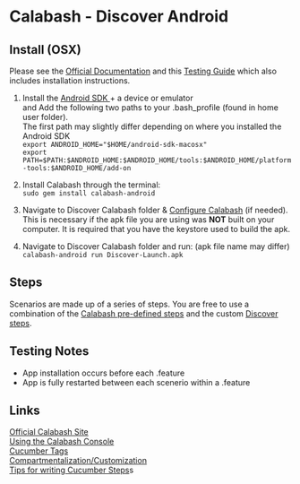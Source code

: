 Calabash - Discover Android
===========================

Install (OSX)
-------------

Please see the [Official Documentation](https://github.com/calabash/calabash-android/blob/master/documentation/installation.md) and this [Testing Guide](https://github.com/akvo/akvo-flow/wiki/Calabash-testing) which also includes installation instructions.  

1. Install the [Android SDK ](http://developer.android.com/sdk/index.html)+ a device or emulator    
and Add the following two paths to your .bash_profile (found in home user folder).  
The first path may slightly differ depending on where you installed the Android SDK     
`export ANDROID_HOME="$HOME/android-sdk-macosx"`  
`export PATH=$PATH:$ANDROID_HOME:$ANDROID_HOME/tools:$ANDROID_HOME/platform-tools:$ANDROID_HOME/add-on`


2. Install Calabash through the terminal:  
`sudo gem install calabash-android`

3. Navigate to Discover Calabash folder & [Configure Calabash](https://github.com/akvo/akvo-flow/wiki/Calabash-testing#configuration) (if needed).  This is necessary if the apk file you are using was **NOT** built on your computer.  It is required that you have the keystore used to build the apk.  

4. Navigate to Discover Calabash folder and run: (apk file name may differ)  
`calabash-android run Discover-Launch.apk`

Steps
-----
Scenarios are made up of a series of steps.  You are free to use a combination of the [Calabash pre-defined steps](https://github.com/calabash/calabash-android/blob/master/ruby-gem/lib/calabash-android/canned_steps.md) and the custom [Discover steps](features/step_definitions/steps.md).

Testing Notes
-------------

* App installation occurs before each .feature
* App is fully restarted between each scenerio within a .feature

Links
-----

[Official Calabash Site](http://calaba.sh)  
[Using the Calabash Console](https://github.com/calabash/calabash-android/blob/master/documentation/ruby_api.md)  
[Cucumber Tags](https://github.com/cucumber/cucumber/wiki/Tags)  
[Compartmentalization/Customization](http://fangmobile.com/2013/03/04/four-levels-of-customization-in-calabash-android/)  
[Tips for writing Cucumber Steps](http://coryschires.com/ten-tips-for-writing-better-cucumber-steps/)s